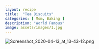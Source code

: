 ```yaml
---
layout: recipe
title:  "Tea Biscuits"
categories: [ Mom, Baking ]
description: "World Famous"
image: assets/images/1.jpg
---
```


![Screenshot_2020-04-13_at_13-43-12.png]({{site.baseurl}}/image/Screenshot_2020-04-13_at_13-43-12.png)
